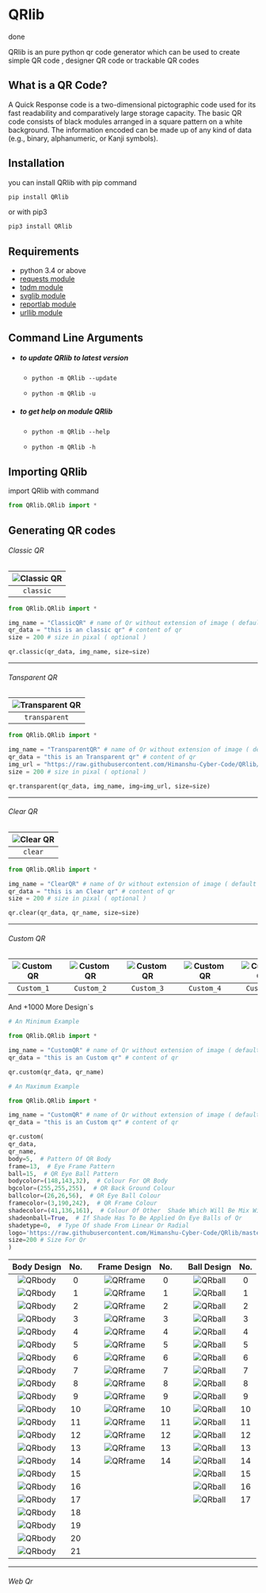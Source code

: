 # QRlib

done

QRlib is an pure python qr code generator which can be used to create simple QR code , designer QR code or trackable QR codes


## What is a QR Code?


A Quick Response code is a two-dimensional pictographic code used for its fast readability and comparatively large storage capacity. The basic QR code consists of black modules arranged in a square pattern on a white background. The information encoded can be made up of any kind of data (e.g., binary, alphanumeric, or Kanji symbols).


## Installation


you can install QRlib with pip command
```bash
pip install QRlib
```
or with pip3
```bash
pip3 install QRlib
```

## Requirements


* python 3.4 or above
* [requests module](https://pypi.org/project/requests/)
* [tqdm module](https://pypi.org/project/tqdm/)
* [svglib module](https://pypi.org/project/svglib/)
* [reportlab module](https://pypi.org/project/reportlab/)
* [urllib module](https://pypi.org/project/urllib3/)

## Command Line Arguments
* ##### to update QRlib to latest version
    * ```python -m QRlib --update```

    * ```python -m QRlib -u```
* ##### to get help on module QRlib
    * ```python -m QRlib --help```

    * ```python -m QRlib -h```

## Importing QRlib


import QRlib with command
```python
from QRlib.QRlib import *
```

## Generating QR codes

###### *Classic QR*


| ![Classic QR](images/QR_sample_QRlib/classic.png) |
|:------:|
|    ```classic```    |


```python
from QRlib.QRlib import *

img_name = "ClassicQR" # name of Qr without extension of image ( default to png )
qr_data = "this is an classic qr" # content of qr
size = 200 # size in pixal ( optional )

qr.classic(qr_data, img_name, size=size)
```

___
###### *Tansparent QR*


| ![Transparent QR](images/QR_sample_QRlib/transparent.png) |
|:------:|
|    ```transparent```    |


```python
from QRlib.QRlib import *

img_name = "TransparentQR" # name of Qr without extension of image ( default to png )
qr_data = "this is an Transparent qr" # content of qr
img_url = "https://raw.githubusercontent.com/Himanshu-Cyber-Code/QRlib/master/images/QR_sample_QRlib/transparent_test.png" # url for the image ( optional )
size = 200 # size in pixal ( optional )

qr.transparent(qr_data, img_name, img=img_url, size=size)
```

-------


###### *Clear QR*


| ![Clear QR](images/QR_sample_QRlib/clear.png) |
|:------:|
|    ```clear```    |


```python
from QRlib.QRlib import *

img_name = "ClearQR" # name of Qr without extension of image ( default to png )
qr_data = "this is an Clear qr" # content of qr
size = 200 # size in pixal ( optional )

qr.clear(qr_data, qr_name, size=size)
```
-------
###### *Custom QR*

| ![CustomQR](images/QR_sample_QRlib/custom1.png "Sample Custom QR") |  | ![CustomQR](images/QR_sample_QRlib/custom2.png "Sample Custom QR") |  | ![CustomQR](images/QR_sample_QRlib/custom3.png "Sample Custom QR") |  | ![CustomQR](images/QR_sample_QRlib/custom4.png "Sample Custom QR") |  | ![CustomQR](images/QR_sample_QRlib/custom5.png "Sample Custom QR") |  |  ![CustomQR](images/QR_sample_QRlib/custom6.png "Sample Custom QR") |  | ![CustomQR](images/QR_sample_QRlib/custom7.png "Sample Custom QR") |  | ![CustomQR](images/QR_sample_QRlib/custom8.png "Sample Custom QR") |  |  ![CustomQR](images/QR_sample_QRlib/custom9.png "Sample Custom QR") |
|:------:|:------:|:------:|:------:|:------:|:------:|:------:|:------:|:------:|:------:|:------:|:------:|:------:|:------:|:------:|:------:|:------:|
|    ```Custom_1```    |        |    ```Custom_2```    |        |    ```Custom_3```    |        |    ```Custom_4```    |        |    ```Custom_5```    |        |    ```Custom_6```    |        |    ```Custom_7```    |        |    ```Custom_8```    |        |    ```Custom_9```    |



And +1000 More Design`s

```python
# An Minimum Example

from QRlib.QRlib import *

img_name = "CustomQR" # name of Qr without extension of image ( default to png )
qr_data = "this is an Custom qr" # content of qr

qr.custom(qr_data, qr_name)
```

```python
# An Maximum Example

from QRlib.QRlib import *

img_name = "CustomQR" # name of Qr without extension of image ( default to png )
qr_data = "this is an Custom qr" # content of qr

qr.custom(
qr_data,
qr_name,
body=5,  # Pattern Of QR Body
frame=13,  # Eye Frame Pattern
ball=15,  # QR Eye Ball Pattern
bodycolor=(148,143,32),  # Colour For QR Body
bgcolor=(255,255,255),  # QR Back Ground Colour
ballcolor=(26,26,56),  # QR Eye Ball Colour
framecolor=(3,190,242),  # QR Frame Colour
shadecolor=(41,136,161),  # Colour Of Other  Shade Which Will Be Mix With Body Colour
shadeonball=True,  # If Shade Has To Be Applied On Eye Balls of Qr
shadetype=0,  # Type Of shade From Linear Or Radial
logo='https://raw.githubusercontent.com/Himanshu-Cyber-Code/QRlib/master/images/QR_sample_QRlib/transparent_test.png',  # Logo On Qr ( URL )
size=200 # Size For Qr
)
```


|  Body Design  |  No. |    |  Frame Design   |  No.   |     |  Ball Design  |  No.  |
|:------:|:------:|:------:|:------:|:------:|:------:|:------:|:------:|
|    ![QRbody](images/QR_body_design_QRlib/0.png "Body Design")     |    0     |    |    ![QRframe](images/QR_frame_design_QRlib/0.png "Frame Design")     |    0     |    |    ![QRball](images/QR_ball_design_QRlib/0.png "Ball Design")     |    0     |
|    ![QRbody](images/QR_body_design_QRlib/1.png "Body Design")     |    1     |    |    ![QRframe](images/QR_frame_design_QRlib/1.png "Frame Design")     |    1     |    |    ![QRball](images/QR_ball_design_QRlib/1.png "Ball Design")     |    1     |
|    ![QRbody](images/QR_body_design_QRlib/2.png "Body Design")     |    2     |    |    ![QRframe](images/QR_frame_design_QRlib/2.png "Frame Design")     |    2     |    |    ![QRball](images/QR_ball_design_QRlib/2.png "Ball Design")     |    2     |
|    ![QRbody](images/QR_body_design_QRlib/3.png "Body Design")     |    3     |    |    ![QRframe](images/QR_frame_design_QRlib/3.png "Frame Design")     |    3     |    |    ![QRball](images/QR_ball_design_QRlib/3.png "Ball Design")     |    3     |
|    ![QRbody](images/QR_body_design_QRlib/4.png "Body Design")     |    4     |    |    ![QRframe](images/QR_frame_design_QRlib/4.png "Frame Design")     |    4     |    |    ![QRball](images/QR_ball_design_QRlib/4.png "Ball Design")     |    4     |
|    ![QRbody](images/QR_body_design_QRlib/5.png "Body Design")     |    5     |    |    ![QRframe](images/QR_frame_design_QRlib/5.png "Frame Design")     |    5     |    |    ![QRball](images/QR_ball_design_QRlib/5.png "Ball Design")     |    5     |
|    ![QRbody](images/QR_body_design_QRlib/6.png "Body Design")     |    6     |    |    ![QRframe](images/QR_frame_design_QRlib/6.png "Frame Design")     |    6     |    |    ![QRball](images/QR_ball_design_QRlib/6.png "Ball Design")     |    6     |
|    ![QRbody](images/QR_body_design_QRlib/7.png "Body Design")     |    7     |    |    ![QRframe](images/QR_frame_design_QRlib/7.png "Frame Design")     |    7     |    |    ![QRball](images/QR_ball_design_QRlib/7.png "Ball Design")     |    7     |
|    ![QRbody](images/QR_body_design_QRlib/8.png "Body Design")     |    8     |    |    ![QRframe](images/QR_frame_design_QRlib/8.png "Frame Design")     |    8     |    |    ![QRball](images/QR_ball_design_QRlib/8.png "Ball Design")     |    8     |
|    ![QRbody](images/QR_body_design_QRlib/9.png "Body Design")     |    9     |    |    ![QRframe](images/QR_frame_design_QRlib/9.png "Frame Design")     |    9     |    |    ![QRball](images/QR_ball_design_QRlib/9.png "Ball Design")     |    9     |
|    ![QRbody](images/QR_body_design_QRlib/10.png "Body Design")    |    10    |    |    ![QRframe](images/QR_frame_design_QRlib/10.png "Frame Design")    |    10    |    |    ![QRball](images/QR_ball_design_QRlib/10.png "Ball Design")    |    10    |
|    ![QRbody](images/QR_body_design_QRlib/11.png "Body Design")    |    11    |    |    ![QRframe](images/QR_frame_design_QRlib/11.png "Frame Design")    |    11    |    |    ![QRball](images/QR_ball_design_QRlib/11.png "Ball Design")    |    11    |
|    ![QRbody](images/QR_body_design_QRlib/12.png "Body Design")    |    12    |    |    ![QRframe](images/QR_frame_design_QRlib/12.png "Frame Design")    |    12    |    |    ![QRball](images/QR_ball_design_QRlib/12.png "Ball Design")    |    12    |
|    ![QRbody](images/QR_body_design_QRlib/13.png "Body Design")    |    13    |    |    ![QRframe](images/QR_frame_design_QRlib/13.png "Frame Design")    |    13    |    |    ![QRball](images/QR_ball_design_QRlib/13.png "Ball Design")    |    13    |
|    ![QRbody](images/QR_body_design_QRlib/14.png "Body Design")    |    14    |    |    ![QRframe](images/QR_frame_design_QRlib/14.png "Frame Design")    |    14    |    |    ![QRball](images/QR_ball_design_QRlib/14.png "Ball Design")    |    14    |
|    ![QRbody](images/QR_body_design_QRlib/15.png "Body Design")    |    15    |    |                                                                      |          |    |    ![QRball](images/QR_ball_design_QRlib/15.png "Ball Design")    |    15    |
|    ![QRbody](images/QR_body_design_QRlib/16.png "Body Design")    |    16    |    |                                                                      |          |    |    ![QRball](images/QR_ball_design_QRlib/16.png "Ball Design")    |    16    |
|    ![QRbody](images/QR_body_design_QRlib/17.png "Body Design")    |    17    |    |                                                                      |          |    |    ![QRball](images/QR_ball_design_QRlib/17.png "Ball Design")    |    17    |
|    ![QRbody](images/QR_body_design_QRlib/18.png "Body Design")    |    18    |    |                                                                      |          |    |                                                                   |          |
|    ![QRbody](images/QR_body_design_QRlib/19.png "Body Design")    |    19    |    |                                                                      |          |    |                                                                   |          |
|    ![QRbody](images/QR_body_design_QRlib/20.png "Body Design")    |    20    |    |                                                                      |          |    |                                                                   |          |
|    ![QRbody](images/QR_body_design_QRlib/21.png "Body Design")    |    21    |    |                                                                      |          |    |                                                                   |          |


___
###### Web Qr
